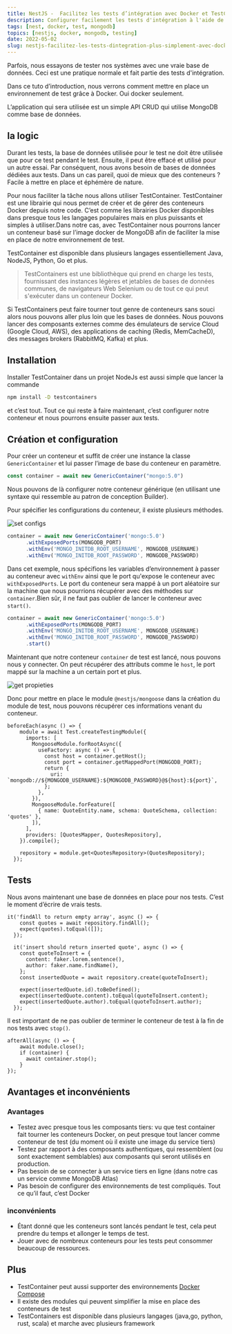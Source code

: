 ```yaml
---
title: NestJS -  Facilitez les tests d’intégration avec Docker et TestContainers
description: Configurer facilement les tests d'intégration à l'aide de testcontainers et de Docker
tags: [nest, docker, test, mongodb]
topics: [nestjs, docker, mongodb, testing]
date: 2022-05-02
slug: nestjs-facilitez-les-tests-dintegration-plus-simplement-avec-docker-et-testcontainers
---
```


Parfois, nous essayons de tester nos systèmes avec une vraie base de données. Ceci est une pratique normale et fait partie des tests d'intégration.

Dans ce tuto d’introduction, nous verrons comment mettre en place un environnement de test grâce à Docker. Oui docker seulement.

L’application qui sera utilisée est un simple API CRUD qui utilise MongoDB comme base de données.


<action-button type="github" text="Code sur Github" link="https://github.com/CorneilleEdi/mongodb-redis-cache"></action-button>


## la logic

Durant les tests, la base de données utilisée pour le test ne doit être utilisée que pour ce test pendant le test. Ensuite, il peut être effacé et utilisé pour un autre essai. Par conséquent, nous avons besoin de bases de données dédiées aux tests. Dans un cas pareil, quoi de mieux que des conteneurs ? Facile à mettre en place et éphémère de nature.

Pour nous faciliter la tâche nous allons utiliser TestContainer. TestContainer est une librairie qui nous permet de créer et de gérer des conteneurs Docker depuis notre code.
C’est comme les librairies Docker disponibles dans presque tous les
langages populaires mais en plus puissants et simples à utiliser.Dans
notre cas, avec TestContainer nous pourrons lancer un conteneur basé
sur l’image docker de MongoDB afin de faciliter la mise en place de notre environnement de test.

TestContainer est disponible dans plusieurs langages essentiellement Java, NodeJS, Python, Go et plus.

> TestContainers est une bibliothèque qui prend en charge les tests, fournissant des instances légères et jetables de bases de données communes, de navigateurs Web Selenium ou de tout ce qui peut s'exécuter dans un conteneur Docker.
>

Si TestContainers peut faire tourner tout genre de conteneurs sans souci alors nous pouvons aller plus loin que les bases de données. Nous pouvons lancer des composants externes comme des émulateurs de service Cloud (Google Cloud, AWS), des applications de caching (Redis, MemCacheD), des messages brokers (RabbitMQ, Kafka) et plus.

## Installation

Installer TestContainer dans un projet NodeJs est aussi simple que lancer la commande

```bash
npm install -D testcontainers
```

et c’est tout. Tout ce qui reste à faire maintenant, c’est configurer notre conteneur et nous pourrons ensuite passer aux tests.

## Création et configuration

Pour créer un conteneur et suffit de créer une instance la classe `GenericContainer` et lui passer l’image de base du conteneur en paramètre.

```jsx
const container = await new GenericContainer("mongo:5.0")
```

Nous pouvons de là configurer notre conteneur générique (en utilisant une syntaxe qui ressemble au patron de conception Builder).

Pour spécifier les configurations du conteneur, il existe plusieurs méthodes.

![set configs](/images/nest/test-containers/set-config-methods.png)

```typescript
container = await new GenericContainer('mongo:5.0')
      .withExposedPorts(MONGODB_PORT)
      .withEnv('MONGO_INITDB_ROOT_USERNAME', MONGODB_USERNAME)
      .withEnv('MONGO_INITDB_ROOT_PASSWORD', MONGODB_PASSWORD)
```

Dans cet exemple, nous spécifions les variables d’environnement à passer au conteneur avec `withEnv` ainsi que le port qu'expose le conteneur avec `withExposedPorts`. Le port du conteneur sera mappé à un port aléatoire sur la machine que nous pourrions récupérer avec des méthodes sur `container`.Bien sûr, il ne faut pas oublier de lancer le conteneur avec `start()`.

```typescript
container = await new GenericContainer('mongo:5.0')
      .withExposedPorts(MONGODB_PORT)
      .withEnv('MONGO_INITDB_ROOT_USERNAME', MONGODB_USERNAME)
      .withEnv('MONGO_INITDB_ROOT_PASSWORD', MONGODB_PASSWORD)
      .start()
```


Maintenant  que notre conteneur `container` de test est lancé, nous pouvons nous y connecter. On peut récupérer des attributs comme le `host`, le port mappé sur la machine a un certain port et plus.

![get propieties](/images/nest/test-containers/get-config-methods.png)

Donc pour mettre en place le module  `@nestjs/mongoose` dans la création du module de test, nous pouvons récupérer ces informations venant du conteneur.

```tsx
beforeEach(async () => {
    module = await Test.createTestingModule({
      imports: [
        MongooseModule.forRootAsync({
          useFactory: async () => {
            const host = container.getHost();
            const port = container.getMappedPort(MONGODB_PORT);
            return {
              uri: `mongodb://${MONGODB_USERNAME}:${MONGODB_PASSWORD}@${host}:${port}`,
            };
          },
        }),
        MongooseModule.forFeature([
          { name: QuoteEntity.name, schema: QuoteSchema, collection: 'quotes' },
        ]),
      ],
      providers: [QuotesMapper, QuotesRepository],
    }).compile();

    repository = module.get<QuotesRepository>(QuotesRepository);
  });
```

## Tests

Nous avons maintenant une base de données en place pour nos tests. C’est le moment d’écrire de vrais tests.

```tsx
it('findAll to return empty array', async () => {
    const quotes = await repository.findAll();
    expect(quotes).toEqual([]);
  });

  it('insert should return inserted quote', async () => {
    const quoteToInsert = {
      content: faker.lorem.sentence(),
      author: faker.name.findName(),
    };
    const insertedQuote = await repository.create(quoteToInsert);

    expect(insertedQuote.id).toBeDefined();
    expect(insertedQuote.content).toEqual(quoteToInsert.content);
    expect(insertedQuote.author).toEqual(quoteToInsert.author);
  });
```

Il est important de ne pas oublier de terminer le conteneur de test à la fin de nos tests avec `stop()`.

```tsx
afterAll(async () => {
    await module.close();
    if (container) {
      await container.stop();
    }
});
```

## Avantages et inconvénients

### Avantages

- Testez avec presque tous les composants tiers: vu que test container fait tourner les conteneurs Docker, on peut presque tout lancer comme conteneur de test (du moment où il existe une image du service tiers)
- Testez par rapport à des composants authentiques, qui ressemblent (ou sont exactement semblables) aux composants qui seront utilisés en production.
- Pas besoin de se connecter à un service tiers en ligne (dans notre cas un service comme MongoDB Atlas)
- Pas besoin de configurer des environnements de test compliqués. Tout ce qu’il faut, c’est Docker

### inconvénients

- Étant donné que les conteneurs sont lancés pendant le test, cela peut prendre du temps et allonger le temps de test.
- Jouer avec de nombreux conteneurs pour les tests peut consommer beaucoup de ressources.

## Plus

- TestContainer peut aussi supporter des environnements [Docker Compose](https://github.com/testcontainers/testcontainers-node#docker-compose)
- Il existe des modules qui peuvent simplifier la mise en place des conteneurs de test
- TestContainers est disponible dans plusieurs langages (java,go, python, rust, scala) et marche avec plusieurs framework


<action-button type="github" text="Code sur Github" link="https://github.com/CorneilleEdi/mongodb-redis-cache"></action-button>


